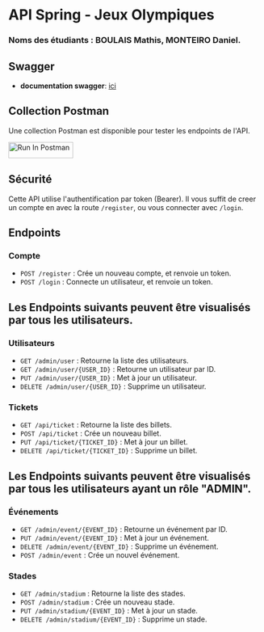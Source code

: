 # API Spring - Jeux Olympiques

### Noms des étudiants : BOULAIS Mathis, MONTEIRO Daniel.

## Swagger
- **documentation swagger**: [ici](https://app.swaggerhub.com/apis-docs/Daniel:VRDX/Spring-Api/1.0.0)

## Collection Postman

Une collection Postman est disponible pour tester les endpoints de l'API.

[<img src="https://run.pstmn.io/button.svg" alt="Run In Postman" style="width: 128px; height: 32px;">](https://app.getpostman.com/run-collection/23821582-876094a8-000d-47d1-b579-0b3c3d8018b9?action=collection%2Ffork&source=rip_markdown&collection-url=entityId%3D23821582-876094a8-000d-47d1-b579-0b3c3d8018b9%26entityType%3Dcollection%26workspaceId%3Dab7e2bdf-a3ed-49ab-a925-62bb0bd22db4)

## Sécurité
Cette API utilise l'authentification par token (Bearer). Il vous suffit de creer un compte en avec la route `/register`, ou vous connecter avec `/login`.

## Endpoints

### Compte

- `POST /register` : Crée un nouveau compte, et renvoie un token.
- `POST /login` : Connecte un utilisateur, et renvoie un token.


## Les Endpoints suivants peuvent être visualisés par tous les utilisateurs.

### Utilisateurs

- `GET /admin/user` : Retourne la liste des utilisateurs.
- `GET /admin/user/{USER_ID}` : Retourne un utilisateur par ID.
- `PUT /admin/user/{USER_ID}` : Met à jour un utilisateur.
- `DELETE /admin/user/{USER_ID}` : Supprime un utilisateur.

### Tickets

- `GET /api/ticket` : Retourne la liste des billets.
- `POST /api/ticket` : Crée un nouveau billet.
- `PUT /api/ticket/{TICKET_ID}` : Met à jour un billet.
- `DELETE /api/ticket/{TICKET_ID}` : Supprime un billet.

## Les Endpoints suivants peuvent être visualisés par tous les utilisateurs ayant un rôle "ADMIN".

### Événements

- `GET /admin/event/{EVENT_ID}` : Retourne un événement par ID.
- `PUT /admin/event/{EVENT_ID}` : Met à jour un événement.
- `DELETE /admin/event/{EVENT_ID}` : Supprime un événement.
- `POST /admin/event` : Crée un nouvel événement.

### Stades

- `GET /admin/stadium` : Retourne la liste des stades.
- `POST /admin/stadium` : Crée un nouveau stade.
- `PUT /admin/stadium/{EVENT_ID}` : Met à jour un stade.
- `DELETE /admin/stadium/{EVENT_ID}` : Supprime un stade.

